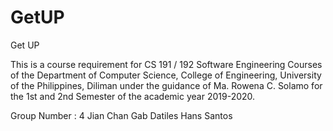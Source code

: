 # GetUP
Get UP

This is a course requirement for CS 191 / 192 Software Engineering Courses of the Department of
Computer Science, College of Engineering, University of the Philippines, Diliman under the guidance of
Ma. Rowena C. Solamo for the 1st and 2nd Semester of the academic year 2019-2020.

Group Number : 4
Jian Chan
Gab Datiles
Hans Santos
